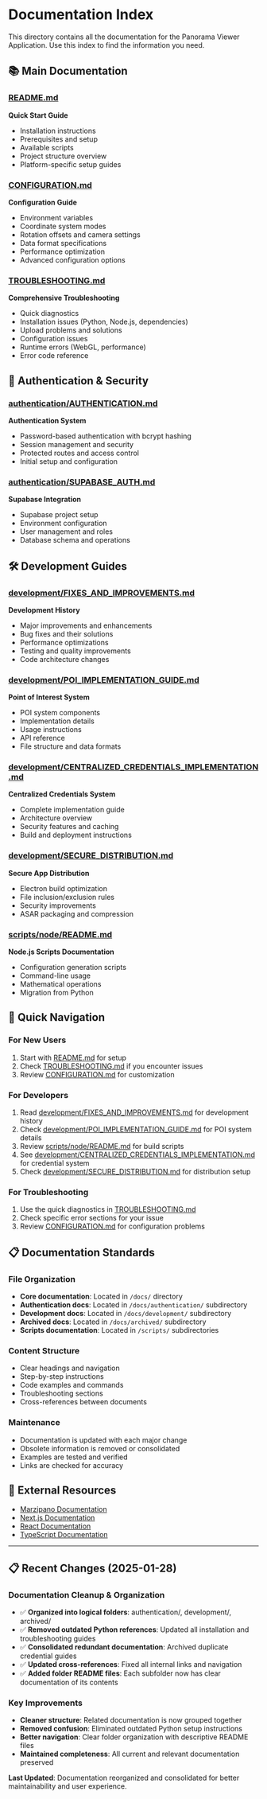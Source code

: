 # Documentation Index

This directory contains all the documentation for the Panorama Viewer Application. Use this index to find the information you need.

## 📚 Main Documentation

### [README.md](./README.md)
**Quick Start Guide**
- Installation instructions
- Prerequisites and setup
- Available scripts
- Project structure overview
- Platform-specific setup guides

### [CONFIGURATION.md](./CONFIGURATION.md)
**Configuration Guide**
- Environment variables
- Coordinate system modes
- Rotation offsets and camera settings
- Data format specifications
- Performance optimization
- Advanced configuration options

### [TROUBLESHOOTING.md](./TROUBLESHOOTING.md)
**Comprehensive Troubleshooting**
- Quick diagnostics
- Installation issues (Python, Node.js, dependencies)
- Upload problems and solutions
- Configuration issues
- Runtime errors (WebGL, performance)
- Error code reference

## 🔐 Authentication & Security

### [authentication/AUTHENTICATION.md](./authentication/AUTHENTICATION.md)
**Authentication System**
- Password-based authentication with bcrypt hashing
- Session management and security
- Protected routes and access control
- Initial setup and configuration

### [authentication/SUPABASE_AUTH.md](./authentication/SUPABASE_AUTH.md)
**Supabase Integration**
- Supabase project setup
- Environment configuration
- User management and roles
- Database schema and operations

## 🛠️ Development Guides

### [development/FIXES_AND_IMPROVEMENTS.md](./development/FIXES_AND_IMPROVEMENTS.md)
**Development History**
- Major improvements and enhancements
- Bug fixes and their solutions
- Performance optimizations
- Testing and quality improvements
- Code architecture changes

### [development/POI_IMPLEMENTATION_GUIDE.md](./development/POI_IMPLEMENTATION_GUIDE.md)
**Point of Interest System**
- POI system components
- Implementation details
- Usage instructions
- API reference
- File structure and data formats

### [development/CENTRALIZED_CREDENTIALS_IMPLEMENTATION.md](./development/CENTRALIZED_CREDENTIALS_IMPLEMENTATION.md)
**Centralized Credentials System**
- Complete implementation guide
- Architecture overview
- Security features and caching
- Build and deployment instructions

### [development/SECURE_DISTRIBUTION.md](./development/SECURE_DISTRIBUTION.md)
**Secure App Distribution**
- Electron build optimization
- File inclusion/exclusion rules
- Security improvements
- ASAR packaging and compression

### [scripts/node/README.md](../scripts/node/README.md)
**Node.js Scripts Documentation**
- Configuration generation scripts
- Command-line usage
- Mathematical operations
- Migration from Python

## 🚀 Quick Navigation

### For New Users
1. Start with [README.md](./README.md) for setup
2. Check [TROUBLESHOOTING.md](./TROUBLESHOOTING.md) if you encounter issues
3. Review [CONFIGURATION.md](./CONFIGURATION.md) for customization

### For Developers
1. Read [development/FIXES_AND_IMPROVEMENTS.md](./development/FIXES_AND_IMPROVEMENTS.md) for development history
2. Check [development/POI_IMPLEMENTATION_GUIDE.md](./development/POI_IMPLEMENTATION_GUIDE.md) for POI system details
3. Review [scripts/node/README.md](../scripts/node/README.md) for build scripts
4. See [development/CENTRALIZED_CREDENTIALS_IMPLEMENTATION.md](./development/CENTRALIZED_CREDENTIALS_IMPLEMENTATION.md) for credential system
5. Check [development/SECURE_DISTRIBUTION.md](./development/SECURE_DISTRIBUTION.md) for distribution setup

### For Troubleshooting
1. Use the quick diagnostics in [TROUBLESHOOTING.md](./TROUBLESHOOTING.md)
2. Check specific error sections for your issue
3. Review [CONFIGURATION.md](./CONFIGURATION.md) for configuration problems

## 📋 Documentation Standards

### File Organization
- **Core documentation**: Located in `/docs/` directory
- **Authentication docs**: Located in `/docs/authentication/` subdirectory
- **Development docs**: Located in `/docs/development/` subdirectory
- **Archived docs**: Located in `/docs/archived/` subdirectory
- **Scripts documentation**: Located in `/scripts/` subdirectories

### Content Structure
- Clear headings and navigation
- Step-by-step instructions
- Code examples and commands
- Troubleshooting sections
- Cross-references between documents

### Maintenance
- Documentation is updated with each major change
- Obsolete information is removed or consolidated
- Examples are tested and verified
- Links are checked for accuracy

## 🔗 External Resources

- [Marzipano Documentation](https://www.marzipano.net/docs.html)
- [Next.js Documentation](https://nextjs.org/docs)
- [React Documentation](https://react.dev/)
- [TypeScript Documentation](https://www.typescriptlang.org/docs/)

---

## 📋 Recent Changes (2025-01-28)

### Documentation Cleanup & Organization
- ✅ **Organized into logical folders**: authentication/, development/, archived/
- ✅ **Removed outdated Python references**: Updated all installation and troubleshooting guides
- ✅ **Consolidated redundant documentation**: Archived duplicate credential guides
- ✅ **Updated cross-references**: Fixed all internal links and navigation
- ✅ **Added folder README files**: Each subfolder now has clear documentation of its contents

### Key Improvements
- **Cleaner structure**: Related documentation is now grouped together
- **Removed confusion**: Eliminated outdated Python setup instructions
- **Better navigation**: Clear folder organization with descriptive README files
- **Maintained completeness**: All current and relevant documentation preserved

**Last Updated**: Documentation reorganized and consolidated for better maintainability and user experience.